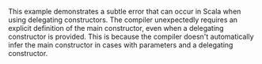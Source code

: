 This example demonstrates a subtle error that can occur in Scala when using delegating constructors.  The compiler unexpectedly requires an explicit definition of the main constructor, even when a delegating constructor is provided. This is because the compiler doesn't automatically infer the main constructor in cases with parameters and a delegating constructor.